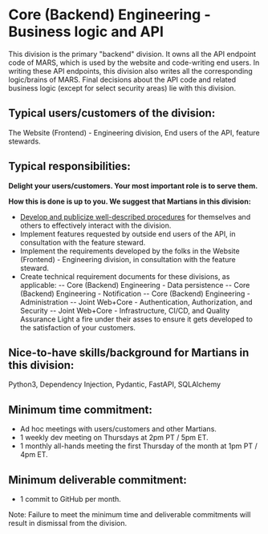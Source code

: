 # Core (Backend) Engineering - Business logic and API
This division is the primary "backend" division. It owns all the API endpoint code of MARS, which is used by the website and code-writing end users. In writing these API endpoints, this division also writes all the corresponding logic/brains of MARS. Final decisions about the API code and related business logic (except for select security areas) lie with this division.

## Typical users/customers of the division:
The Website (Frontend) - Engineering division, End users of the API, feature stewards.

## Typical responsibilities:

**Delight your users/customers. Your most important role is to serve them.**

**How this is done is up to you. We suggest that Martians in this division:**
- [Develop and publicize well-described procedures](./procedures.md) for themselves and others to effectively interact with the division.
- Implement features requested by outside end users of the API, in consultation with the feature steward.
- Implement the requirements developed by the folks in the Website (Frontend) - Engineering division, in consultation with the feature steward.
- Create technical requirement documents for these divisions, as applicable:
-- Core (Backend) Engineering - Data persistence
-- Core (Backend) Engineering - Notification
-- Core (Backend) Engineering - Administration
-- Joint Web+Core - Authentication, Authorization, and Security
-- Joint Web+Core - Infrastructure, CI/CD, and Quality Assurance
Light a fire under their asses to ensure it gets developed to the satisfaction of your customers.

## Nice-to-have skills/background for Martians in this division:
Python3, Dependency Injection, Pydantic, FastAPI, SQLAlchemy

## Minimum time commitment:
- Ad hoc meetings with users/customers and other Martians.
- 1 weekly dev meeting on Thursdays at 2pm PT / 5pm ET.
- 1 monthly all-hands meeting the first Thursday of the month at 1pm PT / 4pm ET.

## Minimum deliverable commitment:
- 1 commit to GitHub per month.

Note: Failure to meet the minimum time and deliverable commitments will result in dismissal from the division.